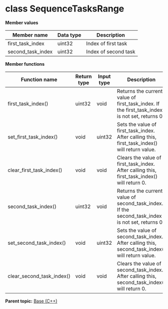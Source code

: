 # class SequenceTasksRange

 **Member values** 

|Member name|Data type|Description|
|-----------|---------|-----------|
|first\_task\_index|uint32|Index of first task|
|second\_task\_index|uint32|Index of second task|

 **Member functions** 

|Function name|Return type|Input type|Description|
|-------------|-----------|----------|-----------|
|first\_task\_index\(\)|uint32|void|Returns the current value of first\_task\_index. If the first\_task\_index is not set, returns 0.|
|set\_first\_task\_index\(\)|void|uint32|Sets the value of first\_task\_index. After calling this, first\_task\_index\(\) will return value.|
|clear\_first\_task\_index\(\)|void|void|Clears the value of first\_task\_index. After calling this, first\_task\_index\(\) will return 0.|
|second\_task\_index\(\)|uint32|void|Returns the current value of second\_task\_index. If the second\_task\_index is not set, returns 0.|
|set\_second\_task\_index\(\)|void|uint32|Sets the value of second\_task\_index. After calling this, second\_task\_index\(\) will return value.|
|clear\_second\_task\_index\(\)|void|void|Clears the value of second\_task\_index. After calling this, second\_task\_index\(\) will return 0.|

**Parent topic:** [Base \(C++\)](../../summary_pages/Base.md)

